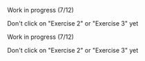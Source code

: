 <p>Work in progress (7/12)</p>
<p>Don't click on "Exercise 2" or "Exercise 3" yet</p>
<p>Work in progress (7/12)</p>
<p>Don't click on "Exercise 2" or "Exercise 3" yet</p>